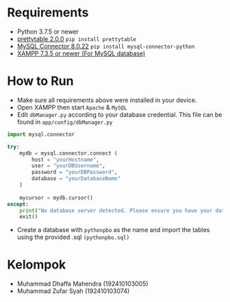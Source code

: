 # Requirements
- Python 3.7.5 or newer
- [prettytable 2.0.0](https://pypi.org/project/prettytable/)
```pip install prettytable```
- [MySQL Connector 8.0.22](https://dev.mysql.com/downloads/connector/python/)
```pip install mysql-connector-python```
- [XAMPP 7.3.5 or newer (For MySQL database)](https://www.apachefriends.org/download.html)

# How to Run
- Make sure all requirements above were installed in your device.
- Open XAMPP then start `Apache` & `MySQL`
- Edit `dbManager.py` according to your database credential. This file can be found in `app/config/dbManager.py`
```py
import mysql.connector

try:
	mydb = mysql.connector.connect (
		host = "yourHostname",
		user = "yourDBUsername",
		password = "yourDBPassword",
		database = "yourDatabaseName"
	)
	
	mycursor = mydb.cursor()
except:
	print("No database server detected. Please ensure you have your database server running!")
	exit()
```
- Create a database with `pythonpbo` as the name and import the tables using the provided .sql `(pythonpbo.sql)`

# Kelompok
- Muhammad Dhaffa Mahendra (192410103005)
- Muhammad Zufar Syah (192410103074)
